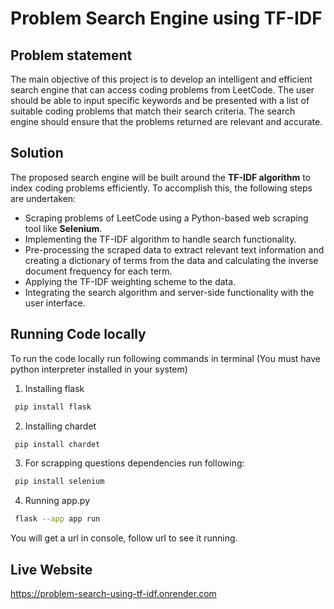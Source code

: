 # Problem Search Engine using TF-IDF
## Problem statement
The main objective of this project is to develop an intelligent and efficient search engine that can access coding problems from LeetCode. The user should be able to input specific keywords and be presented with a list of suitable coding problems that match their search criteria. The search engine should ensure that the problems returned are relevant and accurate.
## Solution
The proposed search engine will be built around the **TF-IDF algorithm** to index coding problems efficiently. To accomplish this, the following steps are undertaken:
- Scraping problems of LeetCode using a Python-based web scraping tool like **Selenium**.
- Implementing the TF-IDF algorithm to handle search functionality.
- Pre-processing the scraped data to extract relevant text information and creating a dictionary of terms from the data and calculating the inverse document frequency for each term.
- Applying the TF-IDF weighting scheme to the data.
- Integrating the search algorithm and server-side functionality with the user interface.

## Running Code locally
To run the code locally run following commands in terminal
(You must have python interpreter installed in your system)
1) Installing flask
```bash
 pip install flask
```
2) Installing chardet
```bash
 pip install chardet
```
3) For scrapping questions dependencies run following:
```bash
 pip install selenium
```
4) Running app.py
```bash
 flask --app app run
```
You will get a url in console, follow url to see it running.

## Live Website

https://problem-search-using-tf-idf.onrender.com
